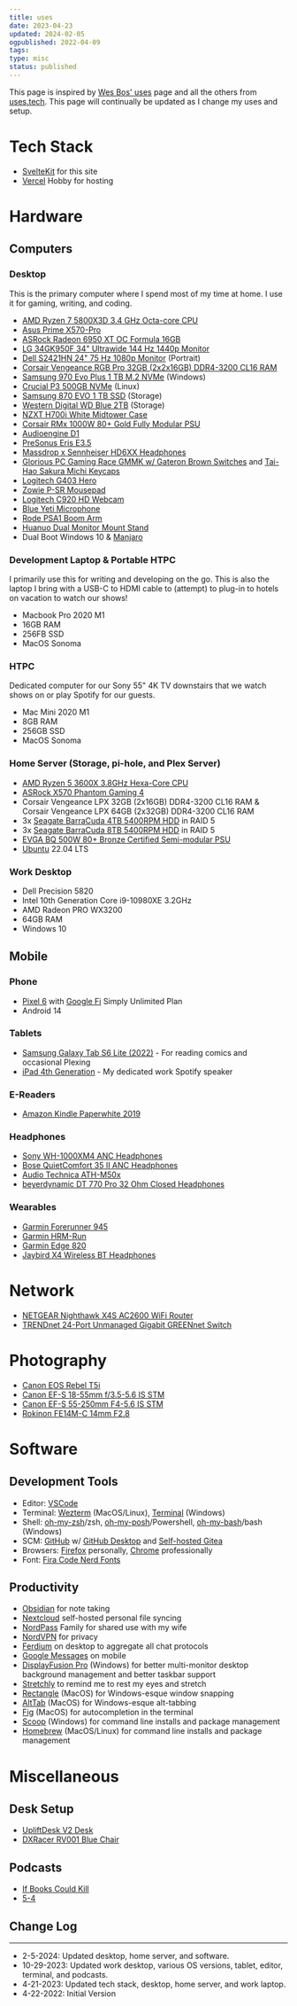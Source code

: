 ```yaml
---
title: uses
date: 2023-04-23
updated: 2024-02-05
ogpublished: 2022-04-09
tags:
type: misc
status: published
---
```


This page is inspired by [Wes Bos' uses](https://wesbos.com/uses) page and all the others from [uses.tech](https://uses.tech/). This page will continually be updated as I change my uses and setup.

# Tech Stack

- [SvelteKit](https://kit.svelte.dev/) for this site
- [Vercel](https://vercel.com/home) Hobby for hosting

# Hardware

## Computers

### Desktop

This is the primary computer where I spend most of my time at home. I use it for gaming, writing, and coding.

- [AMD Ryzen 7 5800X3D 3.4 GHz Octa-core CPU](https://www.amd.com/en/products/cpu/amd-ryzen-7-5800x3d)
- [Asus Prime X570-Pro](https://www.asus.com/us/Motherboards-Components/Motherboards/PRIME/PRIME-X570-PRO/)
- [ASRock Radeon 6950 XT OC Formula 16GB](https://www.asrock.com/Graphics-Card/AMD/Radeon%20RX%206950%20XT%20OC%20Formula%2016GB/)
- [LG 34GK950F 34" Ultrawide 144 Hz 1440p Monitor](https://www.lg.com/us/monitors/lg-34GK950F-B-gaming-monitor)
- [Dell S2421HN 24" 75 Hz 1080p Monitor](https://www.dell.com/en-us/shop/dell-24-monitor-s2421hn/apd/210-axhj/monitors-monitor-accessories) (Portrait)
- [Corsair Vengeance RGB Pro 32GB (2x2x16GB) DDR4-3200 CL16 RAM](https://www.corsair.com/us/en/Categories/Products/Memory/Vengeance-PRO-RGB-White/p/CMW32GX4M2E3200C16W)
- [Samsung 970 Evo Plus 1 TB M.2 NVMe](https://semiconductor.samsung.com/consumer-storage/internal-ssd/970evoplus/) (Windows)
- [Crucial P3 500GB NVMe](https://www.crucial.com/ssd/p3/CT500P3SSD8) (Linux)
- [Samsung 870 EVO 1 TB SSD](https://www.samsung.com/us/computing/memory-storage/solid-state-drives/870-evo-sata-2-5-ssd-1tb-mz-77e1t0b-am/) (Storage)
- [Western Digital WD Blue 2TB](https://www.westerndigital.com/solutions/color-drives/wd-blue) (Storage)
- [NZXT H700i White Midtower Case](https://www.amazon.com/NZXT-H700i-CAM-Powered-Management-Water-Cooling/dp/B075B91T7Q)
- [Corsair RMx 1000W 80+ Gold Fully Modular PSU](https://www.corsair.com/us/en/Categories/Products/Power-Supply-Units/RMx-Series/p/CP-9020201-NA)
- [Audioengine D1](https://audioengine.com/shop/components/d1-24-bit-dacheadphone-amp/)
- [PreSonus Eris E3.5](https://www.presonus.com/products/Eris-E35)
- [Massdrop x Sennheiser HD6XX Headphones](https://drop.com/buy/massdrop-sennheiser-hd6xx)
- [Glorious PC Gaming Race GMMK w/ Gateron Brown Switches](https://www.pcgamingrace.com/products/gmmk-full-brown-switch) and [Tai-Hao Sakura Michi Keycaps](https://mechanicalkeyboards.com/shop/index.php?l=product_detail&p=6058)
- [Logitech G403 Hero](https://www.logitechg.com/en-us/products/gaming-mice/g403-hero-gaming-mouse.910-005630.html)
- [Zowie P-SR Mousepad](https://zowie.benq.com/en/product/mouse-pad/sr/p-sr.html)
- [Logitech C920 HD Webcam](https://www.logitech.com/en-gb/products/webcams/c920-pro-hd-webcam.960-001055.html)
- [Blue Yeti Microphone](https://www.logitechg.com/en-us/products/streaming-gear/yeti-premium-usb-microphone.988-000100.html)
- [Rode PSA1 Boom Arm](https://rode.com/en/accessories/stands-bars/psa1)
- [Huanuo Dual Monitor Mount Stand](https://smile.amazon.com/gp/product/B07X262MRK?psc=1)
- Dual Boot Windows 10 & [Manjaro](https://manjaro.org/)

### Development Laptop & Portable HTPC

I primarily use this for writing and developing on the go. This is also the laptop I bring with a USB-C to HDMI cable to (attempt) to plug-in to hotels on vacation to watch our shows!

- Macbook Pro 2020 M1
- 16GB RAM
- 256FB SSD
- MacOS Sonoma

### HTPC

Dedicated computer for our Sony 55" 4K TV downstairs that we watch shows on or play Spotify for our guests.

- Mac Mini 2020 M1
- 8GB RAM
- 256GB SSD
- MacOS Sonoma

### Home Server (Storage, pi-hole, and Plex Server)

- [AMD Ryzen 5 3600X 3.8GHz Hexa-Core CPU](https://www.amazon.com/AMD-Ryzen-3600X-12-Thread-Processor/dp/B07SQBFN2D)
- [ASRock X570 Phantom Gaming 4](https://pg.asrock.com/mb/AMD/X570%20Phantom%20Gaming%204/index.asp)
- Corsair Vengeance LPX 32GB (2x16GB) DDR4-3200 CL16 RAM & Corsair Vengeance LPX 64GB (2x32GB) DDR4-3200 CL16 RAM
- 3x [Seagate BarraCuda 4TB 5400RPM HDD](https://www.seagate.com/products/hard-drives/barracuda-hard-drive/) in RAID 5
- 3x [Seagate BarraCuda 8TB 5400RPM HDD](https://www.seagate.com/products/hard-drives/barracuda-hard-drive/) in RAID 5
- [EVGA BQ 500W 80+ Bronze Certified Semi-modular PSU](https://www.evga.com/products/product.aspx?pn=110-BQ-0500-K1)
- [Ubuntu](https://ubuntu.com/) 22.04 LTS

### Work Desktop

- Dell Precision 5820
- Intel 10th Generation Core i9-10980XE 3.2GHz
- AMD Radeon PRO WX3200
- 64GB RAM
- Windows 10

## Mobile

### Phone

- [Pixel 6](https://www.amazon.com/Google-Pixel-Unlocked-Smartphone-Ultrawide/dp/B09HJZPFDD) with [Google Fi](https://fi.google.com/) Simply Unlimited Plan
- Android 14

### Tablets

- [Samsung Galaxy Tab S6 Lite (2022)](https://www.gsmarena.com/samsung_galaxy_tab_s6_lite_(2022)-11524.php) - For reading comics and occasional Plexing
- [iPad 4th Generation](https://support.apple.com/kb/SP662?locale=en_US) - My dedicated work Spotify speaker

### E-Readers

- [Amazon Kindle Paperwhite 2019](https://www.amazon.com/gp/product/B075MWNNJG)

### Headphones

- [Sony WH-1000XM4 ANC Headphones](https://electronics.sony.com/audio/headphones/headband/p/wh1000xm4-b)
- [Bose QuietComfort 35 II ANC Headphones](https://www.bose.com/en_us/landing_pages/quietcomfort_35_wireless.html)
- [Audio Technica ATH-M50x](https://www.audio-technica.com/en-us/ath-m50x)
- [beyerdynamic DT 770 Pro 32 Ohm Closed Headphones](https://north-america.beyerdynamic.com/dt-770-pro.html)

### Wearables

- [Garmin Forerunner 945](https://www.garmin.com/en-US/p/621922)
- [Garmin HRM-Run](https://www.garmin.com/en-US/p/530376)
- [Garmin Edge 820](https://www.garmin.com/en-US/p/543199)
- [Jaybird X4 Wireless BT Headphones](https://www.amazon.com/Jaybird-Bluetooth-Headphones-Compatible-Smartphones/dp/B07GVCZPSJ)

# Network

- [NETGEAR Nighthawk X4S AC2600 WiFi Router](https://www.amazon.com/Netgear-R7800-100NAS-Nighthawk-Ethernet-Compatible/dp/B0192911RA)
- [TRENDnet 24-Port Unmanaged Gigabit GREENnet Switch](https://www.amazon.com/TRENDnet-Unmanaged-Switching-Protection-TEG-S24DG/dp/B0044GH27U)

# Photography

- [Canon EOS Rebel T5i](https://www.amazon.com/Canon-EOS-Rebel-EF-S-18-55/dp/B00BW6LWO4)
- [Canon EF-S 18-55mm f/3.5-5.6 IS STM](https://www.amazon.com/Canon-EF-S-18-55mm-3-5-5-6-Lens/dp/B00BXVR97M)
- [Canon EF-S 55-250mm F4-5.6 IS STM](https://www.amazon.com/Canon-EF-S-55-250mm-F4-5-6-Cameras/dp/B00EFILVQU)
- [Rokinon FE14M-C 14mm F2.8](https://www.amazon.com/Rokinon-FE14M-C-Ultra-Canon-Black/dp/B003VSGQPG)

# Software

## Development Tools

- Editor: [VSCode](https://code.visualstudio.com/)
- Terminal: [Wezterm](https://wezfurlong.org/wezterm/index.html) (MacOS/Linux), [Terminal](https://github.com/microsoft/terminal) (Windows)
- Shell: [oh-my-zsh](https://ohmyz.sh/)/zsh, [oh-my-posh](https://ohmyposh.dev/)/Powershell, [oh-my-bash](https://ohmybash.nntoan.com/)/bash (Windows)
- SCM: [GitHub](https://github.com/) w/ [GitHub Desktop](https://desktop.github.com/) and [Self-hosted Gitea](https://about.gitea.com/)
- Browsers: [Firefox](https://www.mozilla.org/en-US/firefox/new/) personally, [Chrome](https://www.google.com/chrome/index.html) professionally
- Font: [Fira Code Nerd Fonts](https://www.nerdfonts.com/)

## Productivity

- [Obsidian](https://obsidian.md/) for note taking
- [Nextcloud](https://nextcloud.com/) self-hosted personal file syncing
- [NordPass](https://nordpass.com/) Family for shared use with my wife
- [NordVPN](https://nordvpn.com/) for privacy
- [Ferdium](https://ferdium.org/) on desktop to aggregate all chat protocols
- [Google Messages](https://messages.google.com) on mobile
- [DisplayFusion Pro](https://www.displayfusion.com/) (Windows) for better multi-monitor desktop background management and better taskbar support
- [Stretchly](https://hovancik.net/stretchly/) to remind me to rest my eyes and stretch
- [Rectangle](https://rectangleapp.com/) (MacOS) for Windows-esque window snapping
- [AltTab](https://alt-tab-macos.netlify.app/) (MacOS) for Windows-esque alt-tabbing
- [Fig](https://fig.io/) (MacOS) for autocompletion in the terminal
- [Scoop](https://scoop.sh/) (Windows) for command line installs and package management
- [Homebrew](https://brew.sh/) (MacOS/Linux) for command line installs and package management

# Miscellaneous

## Desk Setup

- [UpliftDesk V2 Desk](https://www.upliftdesk.com/uplift-v2-standing-desk-v2-or-v2-commercial/)
- [DXRacer RV001 Blue Chair](https://www.dxracer.com/collections/gaming-chairs/formula-and-racing-series/oh-rv001-nb)

## Podcasts

- [If Books Could Kill](https://twitter.com/IfBooksPod)
- [5-4](https://www.fivefourpod.com/)

## Change Log

---
- 2-5-2024: Updated desktop, home server, and software.
- 10-29-2023: Updated work desktop, various OS versions, tablet, editor, terminal, and podcasts.
- 4-21-2023: Updated tech stack, desktop, home server, and work laptop.
- 4-22-2022: Initial Version
